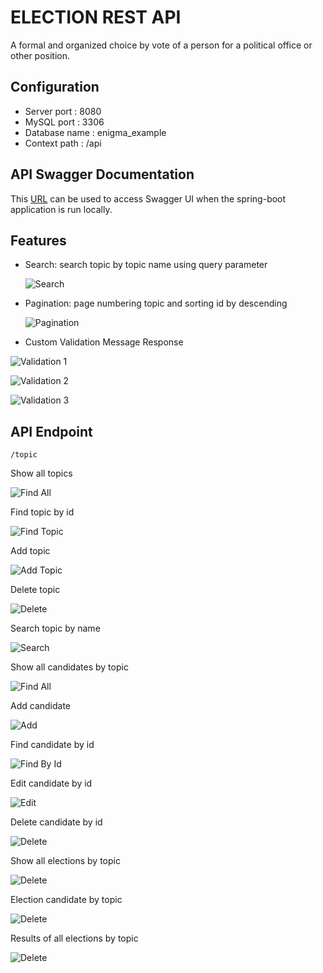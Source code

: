 # ELECTION REST API

A formal and organized choice by vote of a person for a political office or other position.

## Configuration

- Server port        : 8080
- MySQL port     : 3306
- Database name : enigma_example
- Context path     : /api

## API Swagger Documentation

This [URL](http://localhost:8080/api/documentation) can be used to access Swagger UI when the spring-boot application is run locally.

## Features

- Search: search topic by topic name using query parameter

  ![Search](images/feature/search.png)

  

- Pagination: page numbering topic and sorting id by descending

  ![Pagination](images/feature/pagination.png)

  

- Custom Validation Message Response

![Validation 1](images/feature/validation1.png)

![Validation 2](images/feature/validation2.png)

![Validation 3](images/feature/validation3.png)



## API Endpoint

`/topic` 

Show all topics

![Find All](images/topic/findAll.png)



Find topic by id

![Find Topic](images/topic/findById.png)



Add topic

![Add Topic](images/topic/add.png)



Delete topic

![Delete](images/topic/delete.png)



Search topic by name

![Search](images/topic/search.png)



Show all candidates by topic

![Find All](images/candidate/findAll.png)



Add candidate

![Add](images/candidate/add.png)



Find candidate by id

![Find By Id](images/candidate/findById.png)



Edit candidate by id

![Edit](images/candidate/edit.png)



Delete candidate by id

![Delete](images/candidate/delete.png)



Show all elections by topic

![Delete](images/election/findAll.png)



Election candidate by topic

![Delete](images/election/add.png)



Results of all elections by topic 

![Delete](images/election/result.png)